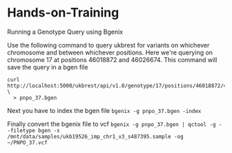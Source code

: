 # Hands-on-Training



[workflowr]: https://github.com/jdblischak/workflowr

Running a Genotype Query using Bgenix

Use the following command to query ukbrest for variants on whichever chromosome and between whichever positions. Here we're querying on chromosome 17 at positions 46018872 and 46026674. This command will save the query in a bgen file
```
curl http://localhost:5000/ukbrest/api/v1.0/genotype/17/positions/46018872/46026674 \
  > pnpo_37.bgen
  ```

Next you have to index the bgen file 
```bgenix -g pnpo_37.bgen -index```

Finally convert the bgenix file to vcf
```bgenix -g pnpo_37.bgen | qctool -g - -filetype bgen -s /mnt/data/samples/ukb19526_imp_chr1_v3_s487395.sample -og ~/PNPO_37.vcf```
